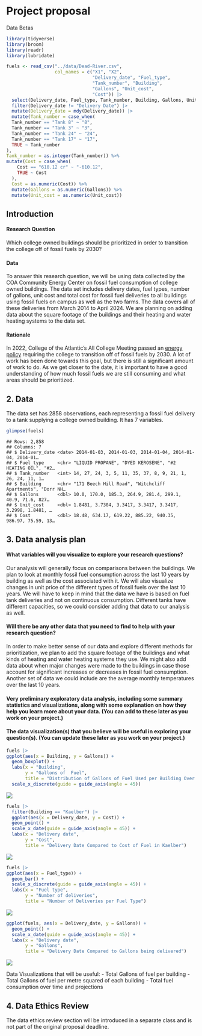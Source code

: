Project proposal
================
Data Betas

``` r
library(tidyverse)
library(broom)
library(readr)
library(lubridate)
```

``` r
fuels <- read_csv("../data/Dead-River.csv",
                  col_names = c("X1", "X2", 
                                "Delivery_date", "Fuel_type",
                                "Tank_number", "Building",
                                "Gallons", "Unit_cost",
                                "Cost")) |>
  select(Delivery_date, Fuel_type, Tank_number, Building, Gallons, Unit_cost, Cost) |>
  filter(Delivery_date != "Delivery Date") |> 
  mutate(Delivery_date = mdy(Delivery_date)) |>
  mutate(Tank_number = case_when(
  Tank_number == "Tank 8" ~ "8",
  Tank_number == "Tank 3" ~ "3",
  Tank_number == "Tank 24" ~ "24",
  Tank_number == "Tank 17" ~ "17",
  TRUE ~ Tank_number
),
Tank_number = as.integer(Tank_number)) %>% 
mutate(Cost = case_when(
    Cost == "610.12 cr" ~ "-610.12",
    TRUE ~ Cost
  ),
  Cost = as.numeric(Cost)) %>% 
  mutate(Gallons = as.numeric(Gallons)) %>% 
  mutate(Unit_cost = as.numeric(Unit_cost))
```

## Introduction

#### Research Question

Which college owned buildings should be prioritized in order to
transition the college off of fossil fuels by 2030?

#### Data

To answer this research question, we will be using data collected by the
COA Community Energy Center on fossil fuel consumption of college owned
buildings. The data set includes delivery dates, fuel types, number of
gallons, unit cost and total cost for fossil fuel deliveries to all
buildings using fossil fuels on campus as well as the two farms. The
data covers all of these deliveries from March 2014 to April 2024. We
are planning on adding data about the square footage of the buildings
and their heating and water heating systems to the data set.

#### Rationale

In 2022, College of the Atlantic’s All College Meeting passed an [energy
policy](https://www.coa.edu/about/environmental-commitment/publications-policies/)
requiring the college to transition off of fossil fuels by 2030. A lot
of work has been done towards this goal, but there is still a
significant amount of work to do. As we get closer to the date, it is
important to have a good understanding of how much fossil fuels we are
still consuming and what areas should be prioritized.

## 2. Data

The data set has 2858 observations, each representing a fossil fuel
delivery to a tank supplying a college owned building. It has 7
variables.

``` r
glimpse(fuels)
```

    ## Rows: 2,858
    ## Columns: 7
    ## $ Delivery_date <date> 2014-01-03, 2014-01-03, 2014-01-04, 2014-01-04, 2014-01…
    ## $ Fuel_type     <chr> "LIQUID PROPANE", "DYED KEROSENE", "#2 HEATING OIL", "#2…
    ## $ Tank_number   <int> 14, 27, 24, 3, 5, 11, 35, 37, 8, 9, 21, 1, 26, 24, 11, 1…
    ## $ Building      <chr> "171 Beech Hill Road", "Witchcliff Apartments", "Dorr NH…
    ## $ Gallons       <dbl> 10.0, 170.0, 185.3, 264.9, 281.4, 299.1, 40.9, 71.6, 827…
    ## $ Unit_cost     <dbl> 1.8481, 3.7304, 3.3417, 3.3417, 3.3417, 3.2998, 1.8481, …
    ## $ Cost          <dbl> 18.48, 634.17, 619.22, 885.22, 940.35, 986.97, 75.59, 13…

## 3. Data analysis plan

#### What variables will you visualize to explore your research questions?

Our analysis will generally focus on comparisons between the buildings.
We plan to look at monthly fossil fuel consumption across the last 10
years by building as well as the cost associated with it. We will also
visualize changes in unit price of the different types of fossil fuels
over the last 10 years. We will have to keep in mind that the data we
have is based on fuel tank deliveries and not on continuous consumption.
Different tanks have different capacities, so we could consider adding
that data to our analysis as well.

#### Will there be any other data that you need to find to help with your research question?

In order to make better sense of our data and explore different methods
for prioritization, we plan to add the square footage of the buildings
and what kinds of heating and water heating systems they use. We might
also add data about when major changes were made to the buildings in
case those account for significant increases or decreases in fossil fuel
consumption. Another set of data we could include are the average
monthly temperatures over the last 10 years.

#### Very preliminary exploratory data analysis, including some summary statistics and visualizations, along with some explanation on how they help you learn more about your data. (You can add to these later as you work on your project.)

#### The data visualization(s) that you believe will be useful in exploring your question(s). (You can update these later as you work on your project.)

``` r
fuels |>
ggplot(aes(x = Building, y = Gallons)) +
  geom_boxplot() +
  labs(x = "Building",
       y = "Gallons of  Fuel",
       title = "Distribution of Gallons of Fuel Used per Building Over Time") +
  scale_x_discrete(guide = guide_axis(angle = 45))
```

![](proposal_files/figure-gfm/graphs-1.png)<!-- -->

``` r
fuels |>
  filter(Building == "Kaelber") |>
  ggplot(aes(x = Delivery_date, y = Cost)) +
  geom_point() +
  scale_x_date(guide = guide_axis(angle = 45)) +
  labs(x = "Delivery date",
       y = "Cost",
       title = "Delivery Date Compared to Cost of Fuel in Kaelber")
```

![](proposal_files/figure-gfm/graphs-2.png)<!-- -->

``` r
fuels |>
ggplot(aes(x = Fuel_type)) +
  geom_bar() +
  scale_x_discrete(guide = guide_axis(angle = 45)) +
  labs(x = "Fuel type",
       y = "Number of deliveries",
       title = "Number of Deliveries per Fuel Type")
```

![](proposal_files/figure-gfm/graphs-3.png)<!-- -->

``` r
ggplot(fuels, aes(x = Delivery_date, y = Gallons)) +
  geom_point() +
  scale_x_date(guide = guide_axis(angle = 45)) +
  labs(x = "Delivery date",
       y = "Gallons",
       title = "Delivery Date Compared to Gallons being delivered")
```

![](proposal_files/figure-gfm/graphs-4.png)<!-- -->

Data Visualizations that will be useful: - Total Gallons of fuel per
building - Total Gallons of fuel per metre squared of each building -
Total fuel consumption over time and projections

## 4. Data Ethics Review

The data ethics review section will be introduced in a separate class
and is not part of the original proposal deadline.
